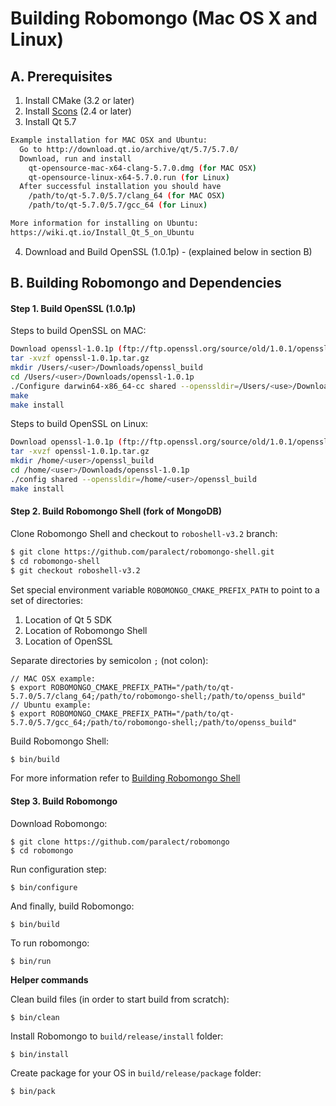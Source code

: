 Building Robomongo (Mac OS X and Linux)
==================

A. Prerequisites
-------------

1. Install CMake (3.2 or later)
2. Install [Scons](http://scons.org/tag/releases.html) (2.4 or later)
3. Install Qt 5.7

  ```sh
Example installation for MAC OSX and Ubuntu:
    Go to http://download.qt.io/archive/qt/5.7/5.7.0/
    Download, run and install 
      qt-opensource-mac-x64-clang-5.7.0.dmg (for MAC OSX) 
      qt-opensource-linux-x64-5.7.0.run (for Linux)
    After successful installation you should have 
      /path/to/qt-5.7.0/5.7/clang_64 (for MAC OSX)
      /path/to/qt-5.7.0/5.7/gcc_64 (for Linux)

More information for installing on Ubuntu:
https://wiki.qt.io/Install_Qt_5_on_Ubuntu
```

4. Download and Build OpenSSL (1.0.1p) - (explained below in section B)

B. Building Robomongo and Dependencies
-------------

#### Step 1. Build OpenSSL (1.0.1p)

Steps to build OpenSSL on MAC:

  ```sh
Download openssl-1.0.1p (ftp://ftp.openssl.org/source/old/1.0.1/openssl-1.0.1p.tar.gz)
tar -xvzf openssl-1.0.1p.tar.gz
mkdir /Users/<user>/Downloads/openssl_build
cd /Users/<user>/Downloads/openssl-1.0.1p
./Configure darwin64-x86_64-cc shared --openssldir=/Users/<use>/Downloads/openssl_build
make
make install
```

Steps to build OpenSSL on Linux:

  ```sh
Download openssl-1.0.1p (ftp://ftp.openssl.org/source/old/1.0.1/openssl-1.0.1p.tar.gz)
tar -xvzf openssl-1.0.1p.tar.gz
mkdir /home/<user>/openssl_build
cd /home/<user>/Downloads/openssl-1.0.1p
./config shared --openssldir=/home/<user>/openssl_build
make install
```

#### Step 2. Build Robomongo Shell (fork of MongoDB)

Clone Robomongo Shell and checkout to `roboshell-v3.2` branch:

  ```sh
  $ git clone https://github.com/paralect/robomongo-shell.git
  $ cd robomongo-shell
  $ git checkout roboshell-v3.2
  ```

Set special environment variable `ROBOMONGO_CMAKE_PREFIX_PATH` to point to a set of 
directories:

1. Location of Qt 5 SDK  
2. Location of Robomongo Shell  
3. Location of OpenSSL  

Separate directories by semicolon `;` (not colon):

    // MAC OSX example:
    $ export ROBOMONGO_CMAKE_PREFIX_PATH="/path/to/qt-5.7.0/5.7/clang_64;/path/to/robomongo-shell;/path/to/openss_build"
    // Ubuntu example:
    $ export ROBOMONGO_CMAKE_PREFIX_PATH="/path/to/qt-5.7.0/5.7/gcc_64;/path/to/robomongo-shell;/path/to/openss_build"


Build Robomongo Shell:

  ```sh
  $ bin/build
  ```

For more information refer to [Building Robomongo Shell](BuildingMongoDB.md) 

#### Step 3. Build Robomongo

Download Robomongo: 

    $ git clone https://github.com/paralect/robomongo
    $ cd robomongo

Run configuration step:
    
    $ bin/configure 
    
And finally, build Robomongo:
    
    $ bin/build 

To run robomongo:

    $ bin/run
    

**Helper commands**
    
Clean build files (in order to start build from scratch):

    $ bin/clean
    
Install Robomongo to `build/release/install` folder:

    $ bin/install
    
Create package for your OS in `build/release/package` folder:

    $ bin/pack
    
